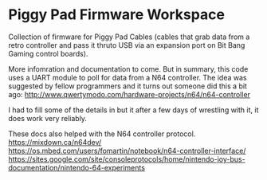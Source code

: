 # Piggy Pad Firmware Workspace
Collection of firmware for Piggy Pad Cables (cables that grab data from a retro controller and pass it thruto USB via an expansion port on Bit Bang Gaming control boards).

More infomration and documentation to come. But in summary, this code uses a UART module to poll for data from a N64 controller. The idea was suggested by fellow programmers and it turns out someone did this a bit ago: http://www.qwertymodo.com/hardware-projects/n64/n64-controller

I had to fill some of the details in but it after a few days of wrestling with it, it does work very reliably.

These docs also helped with the N64 controller protocol.
https://mixdown.ca/n64dev/
https://os.mbed.com/users/fomartin/notebook/n64-controller-interface/
https://sites.google.com/site/consoleprotocols/home/nintendo-joy-bus-documentation/nintendo-64-experiments
